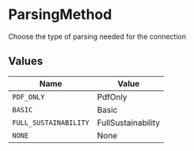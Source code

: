 # ParsingMethod

Choose the type of parsing needed for the connection


## Values

| Name                  | Value                 |
| --------------------- | --------------------- |
| `PDF_ONLY`            | PdfOnly               |
| `BASIC`               | Basic                 |
| `FULL_SUSTAINABILITY` | FullSustainability    |
| `NONE`                | None                  |